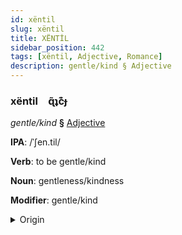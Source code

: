 ```yaml
---
id: xëntil
slug: xëntil
title: XËNTİL
sidebar_position: 442
tags: [xëntil, Adjective, Romance]
description: gentle/kind § Adjective
---
```


### xëntil&emsp;<span kind="abugida">ɋ̃ʇc͊ɟ</span>

*gentle/kind* **§** [Adjective](../../tags/Adjective)

**IPA**: /ˈʃen.til/

**Verb**: to be gentle/kind

**Noun**: gentleness/kindness

**Modifier**: gentle/kind

<details>
    <summary>Origin</summary>
    Portuguese gentil [ʒẽˈtiɫ]<br/>
    <em>Romance Language Family</em>
</details>